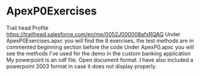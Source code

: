 # ApexP0Exercises
Trail head Profile https://trailhead.salesforce.com/en/me/0052J000008afxRQAQ
Under ApexP0Exercises.apxc you will find the 8 exercises, the test methods are in commented beginning section before the code
Under ApexP0.apxc you will see the methods I've used for the demo in the custom banking application
My powerpoint is an odf file. Open document format. I have also included a powerpoint 2003 format in case it does not display properly.
